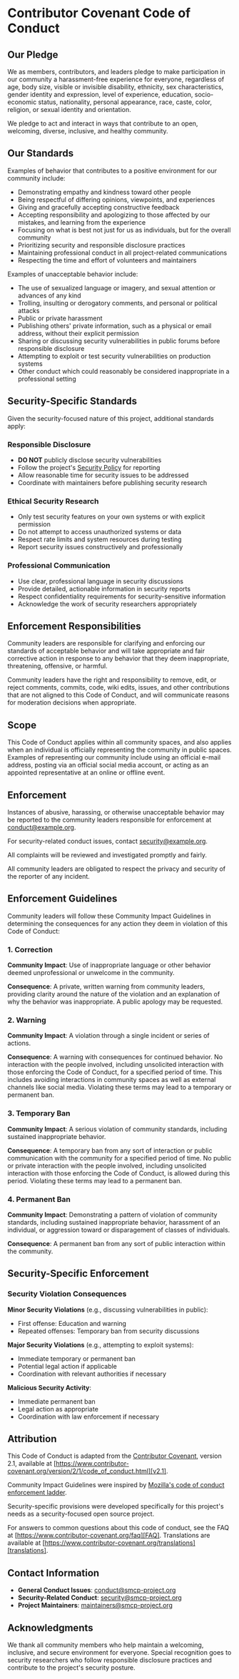 # Contributor Covenant Code of Conduct

## Our Pledge

We as members, contributors, and leaders pledge to make participation in our
community a harassment-free experience for everyone, regardless of age, body
size, visible or invisible disability, ethnicity, sex characteristics, gender
identity and expression, level of experience, education, socio-economic status,
nationality, personal appearance, race, caste, color, religion, or sexual
identity and orientation.

We pledge to act and interact in ways that contribute to an open, welcoming,
diverse, inclusive, and healthy community.

## Our Standards

Examples of behavior that contributes to a positive environment for our
community include:

* Demonstrating empathy and kindness toward other people
* Being respectful of differing opinions, viewpoints, and experiences
* Giving and gracefully accepting constructive feedback
* Accepting responsibility and apologizing to those affected by our mistakes,
  and learning from the experience
* Focusing on what is best not just for us as individuals, but for the overall
  community
* Prioritizing security and responsible disclosure practices
* Maintaining professional conduct in all project-related communications
* Respecting the time and effort of volunteers and maintainers

Examples of unacceptable behavior include:

* The use of sexualized language or imagery, and sexual attention or advances of
  any kind
* Trolling, insulting or derogatory comments, and personal or political attacks
* Public or private harassment
* Publishing others' private information, such as a physical or email address,
  without their explicit permission
* Sharing or discussing security vulnerabilities in public forums before
  responsible disclosure
* Attempting to exploit or test security vulnerabilities on production systems
* Other conduct which could reasonably be considered inappropriate in a
  professional setting

## Security-Specific Standards

Given the security-focused nature of this project, additional standards apply:

### Responsible Disclosure

* **DO NOT** publicly disclose security vulnerabilities
* Follow the project's [Security Policy](SECURITY.md) for reporting
* Allow reasonable time for security issues to be addressed
* Coordinate with maintainers before publishing security research

### Ethical Security Research

* Only test security features on your own systems or with explicit permission
* Do not attempt to access unauthorized systems or data
* Respect rate limits and system resources during testing
* Report security issues constructively and professionally

### Professional Communication

* Use clear, professional language in security discussions
* Provide detailed, actionable information in security reports
* Respect confidentiality requirements for security-sensitive information
* Acknowledge the work of security researchers appropriately

## Enforcement Responsibilities

Community leaders are responsible for clarifying and enforcing our standards of
acceptable behavior and will take appropriate and fair corrective action in
response to any behavior that they deem inappropriate, threatening, offensive,
or harmful.

Community leaders have the right and responsibility to remove, edit, or reject
comments, commits, code, wiki edits, issues, and other contributions that are
not aligned to this Code of Conduct, and will communicate reasons for moderation
decisions when appropriate.

## Scope

This Code of Conduct applies within all community spaces, and also applies when
an individual is officially representing the community in public spaces.
Examples of representing our community include using an official e-mail address,
posting via an official social media account, or acting as an appointed
representative at an online or offline event.

## Enforcement

Instances of abusive, harassing, or otherwise unacceptable behavior may be
reported to the community leaders responsible for enforcement at
conduct@example.org.

For security-related conduct issues, contact security@example.org.

All complaints will be reviewed and investigated promptly and fairly.

All community leaders are obligated to respect the privacy and security of the
reporter of any incident.

## Enforcement Guidelines

Community leaders will follow these Community Impact Guidelines in determining
the consequences for any action they deem in violation of this Code of Conduct:

### 1. Correction

**Community Impact**: Use of inappropriate language or other behavior deemed
unprofessional or unwelcome in the community.

**Consequence**: A private, written warning from community leaders, providing
clarity around the nature of the violation and an explanation of why the
behavior was inappropriate. A public apology may be requested.

### 2. Warning

**Community Impact**: A violation through a single incident or series of
actions.

**Consequence**: A warning with consequences for continued behavior. No
interaction with the people involved, including unsolicited interaction with
those enforcing the Code of Conduct, for a specified period of time. This
includes avoiding interactions in community spaces as well as external channels
like social media. Violating these terms may lead to a temporary or permanent
ban.

### 3. Temporary Ban

**Community Impact**: A serious violation of community standards, including
sustained inappropriate behavior.

**Consequence**: A temporary ban from any sort of interaction or public
communication with the community for a specified period of time. No public or
private interaction with the people involved, including unsolicited interaction
with those enforcing the Code of Conduct, is allowed during this period.
Violating these terms may lead to a permanent ban.

### 4. Permanent Ban

**Community Impact**: Demonstrating a pattern of violation of community
standards, including sustained inappropriate behavior, harassment of an
individual, or aggression toward or disparagement of classes of individuals.

**Consequence**: A permanent ban from any sort of public interaction within the
community.

## Security-Specific Enforcement

### Security Violation Consequences

**Minor Security Violations** (e.g., discussing vulnerabilities in public):
- First offense: Education and warning
- Repeated offenses: Temporary ban from security discussions

**Major Security Violations** (e.g., attempting to exploit systems):
- Immediate temporary or permanent ban
- Potential legal action if applicable
- Coordination with relevant authorities if necessary

**Malicious Security Activity**:
- Immediate permanent ban
- Legal action as appropriate
- Coordination with law enforcement if necessary

## Attribution

This Code of Conduct is adapted from the [Contributor Covenant][homepage],
version 2.1, available at
[https://www.contributor-covenant.org/version/2/1/code_of_conduct.html][v2.1].

Community Impact Guidelines were inspired by
[Mozilla's code of conduct enforcement ladder][Mozilla CoC].

Security-specific provisions were developed specifically for this project's
needs as a security-focused open source project.

For answers to common questions about this code of conduct, see the FAQ at
[https://www.contributor-covenant.org/faq][FAQ]. Translations are available at
[https://www.contributor-covenant.org/translations][translations].

[homepage]: https://www.contributor-covenant.org
[v2.1]: https://www.contributor-covenant.org/version/2/1/code_of_conduct.html
[Mozilla CoC]: https://github.com/mozilla/diversity
[FAQ]: https://www.contributor-covenant.org/faq
[translations]: https://www.contributor-covenant.org/translations

## Contact Information

- **General Conduct Issues**: conduct@smcp-project.org
- **Security-Related Conduct**: security@smcp-project.org
- **Project Maintainers**: maintainers@smcp-project.org

## Acknowledgments

We thank all community members who help maintain a welcoming, inclusive, and
secure environment for everyone. Special recognition goes to security researchers
who follow responsible disclosure practices and contribute to the project's
security posture.
